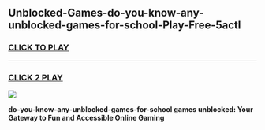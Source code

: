 
## Unblocked-Games-do-you-know-any-unblocked-games-for-school-Play-Free-5actl
<h3>
<a href="https://premium76.site?title=do-you-know-any-unblocked-games-for-school&ref=19M">CLICK TO PLAY</a></h3>
<hr>

<h3>
<a href="https://premium76.site?title=do-you-know-any-unblocked-games-for-school&ref=19M">CLICK 2 PLAY</a>
  
</h3>

<a href="https://premium76.site?title=do-you-know-any-unblocked-games-for-school&ref=19M"><img src="https://clearcache.store/games.png"></a>


**do-you-know-any-unblocked-games-for-school games unblocked: Your Gateway to Fun and Accessible Online Gaming**
